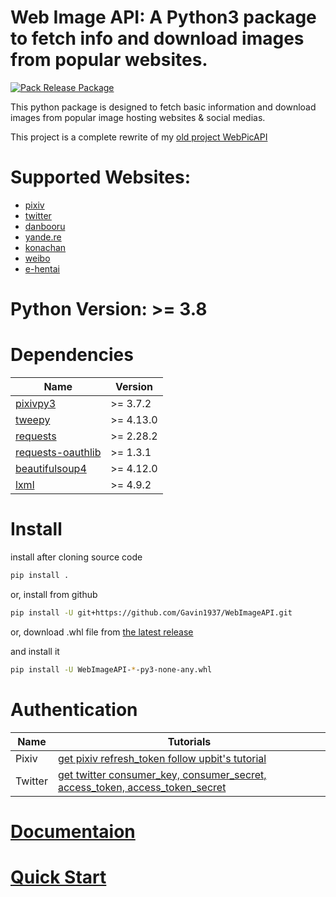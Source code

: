 
# Web Image API: A Python3 package to fetch info and download images from popular websites.

[![Pack Release Package](https://github.com/Gavin1937/WebImageAPI/actions/workflows/pack-release-package.yml/badge.svg)](https://github.com/Gavin1937/WebImageAPI/actions/workflows/pack-release-package.yml)

This python package is designed to fetch basic information and download images from popular image hosting websites & social medias.

This project is a complete rewrite of my [old project WebPicAPI](https://github.com/Gavin1937/WebPicAPI)


# Supported Websites:

* [pixiv](https://www.pixiv.net/)
* [twitter](https://twitter.com/)
* [danbooru](https://danbooru.donmai.us/)
* [yande.re](https://yande.re/)
* [konachan](https://konachan.com/)
* [weibo](https://m.weibo.cn/)
* [e-hentai](https://e-hentai.org/)


# Python Version: >= 3.8


# Dependencies

| Name                                                             | Version   |
|------------------------------------------------------------------|-----------|
| [pixivpy3](https://pypi.org/project/PixivPy/)                    | >= 3.7.2  |
| [tweepy](https://pypi.org/project/tweepy/)                       | >= 4.13.0 |
| [requests](https://pypi.org/project/requests/)                   | >= 2.28.2 |
| [requests-oauthlib](https://pypi.org/project/requests-oauthlib/) | >= 1.3.1  |
| [beautifulsoup4](https://pypi.org/project/beautifulsoup4/)       | >= 4.12.0 |
| [lxml](https://pypi.org/project/lxml/)                           | >= 4.9.2  |


# Install

install after cloning source code

```sh
pip install .
```

or, install from github

```sh
pip install -U git+https://github.com/Gavin1937/WebImageAPI.git
```

or, download .whl file from [the latest release](https://github.com/Gavin1937/WebImageAPI/releases/latest)

and install it

```sh
pip install -U WebImageAPI-*-py3-none-any.whl
```

# Authentication

| Name    | Tutorials                                                                                                         |
|---------|-------------------------------------------------------------------------------------------------------------------|
| Pixiv   | [get pixiv refresh_token follow upbit's tutorial](https://gist.github.com/upbit/6edda27cb1644e94183291109b8a5fde) |
| Twitter | [get twitter consumer_key, consumer_secret, access_token, access_token_secret](https://developer.twitter.com/en/docs/twitter-api/getting-started/getting-access-to-the-twitter-api)  |


# [Documentaion](./doc/index.md)

# [Quick Start](./demo/quick_start.py)

